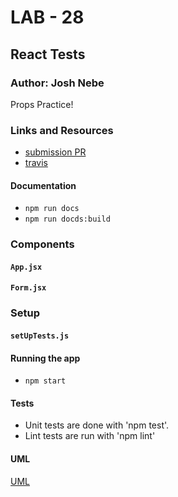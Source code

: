 # LAB - 28

## React Tests

### Author: Josh Nebe

Props Practice!


### Links and Resources
* [submission PR](https://github.com/yosh-401-advanced-javascript/401-lab-48b/pull/1)
* [travis](https://travis-ci.com/yosh-401-advanced-javascript/401-lab-48b/builds/128102023)

#### Documentation
* `npm run docs`
* `npm run docds:build`

### Components
#### `App.jsx`
#### `Form.jsx`



### Setup
#### `setUpTests.js`



#### Running the app
* `npm start`

  
#### Tests
* Unit tests are done with 'npm test'.
* Lint tests are run with 'npm lint'

#### UML
[UML](assets/uml.png)
